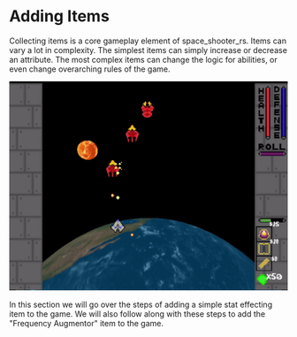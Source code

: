 # Adding Items

Collecting items is a core gameplay element of space_shooter_rs. Items can vary
a lot in complexity. The simplest items can simply increase or decrease an
attribute. The most complex items can change the logic for abilities, or even
change overarching rules of the game.

![collecting_items](./assets/collecting_items.gif)

In this section we will go over the steps of adding a simple stat effecting item
to the game. We will also follow along with these steps to add the "Frequency Augmentor"
item to the game.
